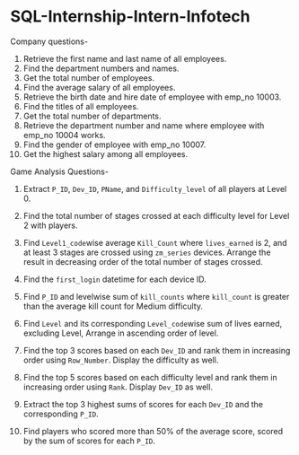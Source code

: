 # SQL-Internship-Intern-Infotech
Company questions-
1. Retrieve the first name and last name of all employees. 
2. Find the department numbers and names. 
3. Get the total number of employees. 
4. Find the average salary of all employees. 
5. Retrieve the birth date and hire date of employee with emp_no 10003. 
6. Find the titles of all employees. 
7. Get the total number of departments. 
8. Retrieve the department number and name where employee with emp_no 10004 works. 
9. Find the gender of employee with emp_no 10007. 
10. Get the highest salary among all employees.


Game Analysis Questions-

1. Extract `P_ID`, `Dev_ID`, `PName`, and `Difficulty_level` of all players at Level 0.

2. Find the total number of stages crossed at each difficulty level for Level 2 with players. 

3. Find `Level1_code`wise average `Kill_Count` where `lives_earned` is 2, and at least 3 stages are crossed using `zm_series` devices. Arrange the result in decreasing order of the total number of stages crossed.

4. Find the `first_login` datetime for each device ID.

5. Find `P_ID` and levelwise sum of `kill_counts` where `kill_count` is greater than the average kill count for Medium difficulty.

6. Find `Level` and its corresponding `Level_code`wise sum of lives earned, excluding Level, Arrange in ascending order of level.    

7. Find the top 3 scores based on each `Dev_ID` and rank them in increasing order using `Row_Number`. Display the difficulty as well.  

8. Find the top 5 scores based on each difficulty level and rank them in increasing order using `Rank`. Display `Dev_ID` as well.


9. Extract the top 3 highest sums of scores for each `Dev_ID` and the corresponding `P_ID`. 
10. Find players who scored more than 50% of the average score, scored by the sum of scores for each `P_ID`.

